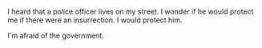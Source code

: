 I heard that a police officer lives on my street.
I wonder if he would protect me if there were an insurrection.
I would protect him.

I'm afraid of the government.

